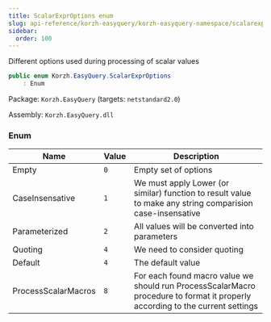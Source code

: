```yaml
---
title: ScalarExprOptions enum
slug: api-reference/korzh-easyquery/korzh-easyquery-namespace/scalarexproptions-enum
sidebar:
  order: 100
---
```


Different options used during processing of scalar values
```csharp
public enum Korzh.EasyQuery.ScalarExprOptions
    : Enum

```
Package: `Korzh.EasyQuery` (targets: `netstandard2.0`)

Assembly: `Korzh.EasyQuery.dll`

### Enum

| Name | Value | Description | 
| --- | --- | --- | 
| Empty | `0` | Empty set of options | 
| CaseInsensative | `1` | We must apply Lower (or similar) function to result value to make any string comparision case-insensative | 
| Parameterized | `2` | All values will be converted into parameters | 
| Quoting | `4` | We need to consider quoting | 
| Default | `4` | The default value | 
| ProcessScalarMacros | `8` | For each found macro value we should run ProcessScalarMacro procedure  to format it properly according to the current settings |
